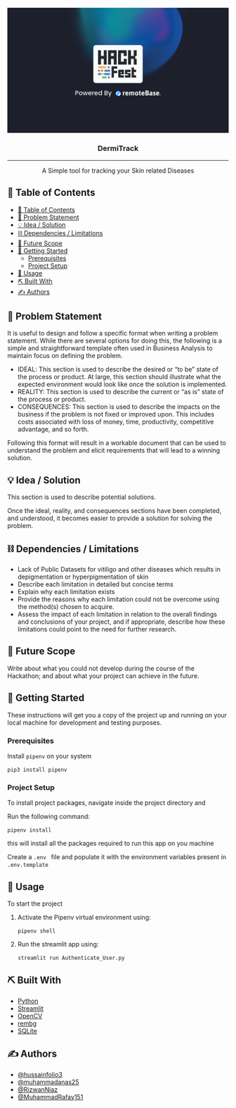 <p align="center">
  <a href="" rel="noopener">
 <img src="./assets/hackfest-cover.png" alt="Project logo"></a>
</p>
<h3 align="center">DermiTrack</h3>

<div align="center">


</div>

---

<p align="center"> A Simple tool for tracking your Skin related Diseases
    <br> 
</p>

## 📝 Table of Contents

- [📝 Table of Contents](#-table-of-contents)
- [🧐 Problem Statement <a name = "problem_statement"></a>](#-problem-statement-)
- [💡 Idea / Solution <a name = "idea"></a>](#-idea--solution-)
- [⛓️ Dependencies / Limitations <a name = "limitations"></a>](#️-dependencies--limitations-)
- [🚀 Future Scope <a name = "future_scope"></a>](#-future-scope-)
- [🏁 Getting Started <a name = "getting_started"></a>](#-getting-started-)
  - [Prerequisites](#prerequisites)
  - [Project Setup](#project-setup)
- [🎈 Usage <a name="usage"></a>](#-usage-)
- [⛏️ Built With <a name = "tech_stack"></a>](#️-built-with-)
- [✍️ Authors <a name = "authors"></a>](#️-authors-)

## 🧐 Problem Statement <a name = "problem_statement"></a>

It is useful to design and follow a specific format when writing a problem statement. While there are several options
for doing this, the following is a simple and straightforward template often used in Business Analysis to maintain
focus on defining the problem.

- IDEAL: This section is used to describe the desired or “to be” state of the process or product. At large, this section
  should illustrate what the expected environment would look like once the solution is implemented.
- REALITY: This section is used to describe the current or “as is” state of the process or product.
- CONSEQUENCES: This section is used to describe the impacts on the business if the problem is not fixed or improved upon.
  This includes costs associated with loss of money, time, productivity, competitive advantage, and so forth.

Following this format will result in a workable document that can be used to understand the problem and elicit
requirements that will lead to a winning solution.

## 💡 Idea / Solution <a name = "idea"></a>

This section is used to describe potential solutions.

Once the ideal, reality, and consequences sections have been
completed, and understood, it becomes easier to provide a solution for solving the problem.

## ⛓️ Dependencies / Limitations <a name = "limitations"></a>

- Lack of Public Datasets for vitiligo and other diseases which results in depigmentation or hyperpigmentation of skin
- Describe each limitation in detailed but concise terms
- Explain why each limitation exists
- Provide the reasons why each limitation could not be overcome using the method(s) chosen to acquire.
- Assess the impact of each limitation in relation to the overall findings and conclusions of your project, and if
  appropriate, describe how these limitations could point to the need for further research.

## 🚀 Future Scope <a name = "future_scope"></a>

Write about what you could not develop during the course of the Hackathon; and about what your project can achieve
in the future.

## 🏁 Getting Started <a name = "getting_started"></a>

These instructions will get you a copy of the project up and running on your local machine for development
and testing purposes.

### Prerequisites

Install `pipenv` on your system

```
pip3 install pipenv
```

### Project Setup

To install project packages, navigate inside the project directory and

Run the following command:

```
pipenv install
```
this will install all the packages required to run this app on you machine

Create a `.env ` file and populate it with the environment variables present in `.env.template`

## 🎈 Usage <a name="usage"></a>

To start the project
1. Activate the Pipenv virtual environment using:
   ```
   pipenv shell
   ```
2. Run the streamlit app using:
   ```
   streamlit run Authenticate_User.py
   ```

## ⛏️ Built With <a name = "tech_stack"></a>

- [Python](https://www.python.org/)
- [Streamlit](https://streamlit.io/) 
- [OpenCV](https://opencv.org/) 
- [rembg](https://github.com/danielgatis/rembg) 
- [SQLite](https://www.sqlite.org/index.html) 
  
## ✍️ Authors <a name = "authors"></a>

- [@hussainfolio3](https://github.com/hussainfolio3)
- [@muhammadanas25](https://github.com/muhammadanas25)
- [@RizwanNiaz](https://github.com/RizwanNiaz)
- [@MuhammadRafay151](https://github.com/MuhammadRafay151)
